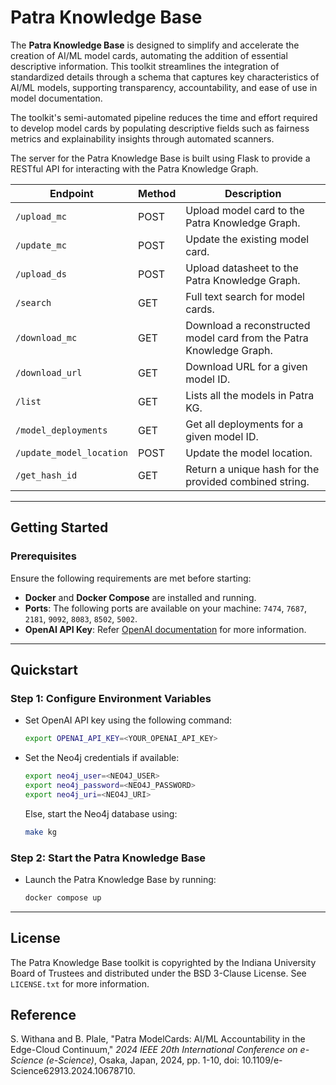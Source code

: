 # Patra Knowledge Base

The **Patra Knowledge Base** is designed to simplify and accelerate the creation of AI/ML model cards, automating the addition of essential descriptive information. This toolkit streamlines the integration of standardized details through a schema that captures key characteristics of AI/ML models, supporting transparency, accountability, and ease of use in model documentation.

The toolkit's semi-automated pipeline reduces the time and effort required to develop model cards by populating descriptive fields such as fairness metrics and explainability insights through automated scanners.

The server for the Patra Knowledge Base is built using Flask to provide a RESTful API for interacting with the Patra Knowledge Graph. 

| Endpoint                 | Method | Description                                                   |
|--------------------------|--------|---------------------------------------------------------------|
| `/upload_mc`             | POST   | Upload model card to the Patra Knowledge Graph.               |
| `/update_mc`             | POST   | Update the existing model card.                               |
| `/upload_ds`             | POST   | Upload datasheet to the Patra Knowledge Graph.                |
| `/search`                | GET    | Full text search for model cards.                             |
| `/download_mc`           | GET    | Download a reconstructed model card from the Patra Knowledge Graph. |
| `/download_url`          | GET    | Download URL for a given model ID.                            |
| `/list`                  | GET    | Lists all the models in Patra KG.                             |
| `/model_deployments`     | GET    | Get all deployments for a given model ID.                     |
| `/update_model_location` | POST   | Update the model location.                                    |
| `/get_hash_id`           | GET    | Return a unique hash for the provided combined string.        |

---

## Getting Started

### Prerequisites

Ensure the following requirements are met before starting:

- **Docker** and **Docker Compose** are installed and running.
- **Ports**: The following ports are available on your machine: `7474`, `7687`, `2181`, `9092`, `8083`, `8502`, `5002`.
- **OpenAI API Key**: Refer [OpenAI documentation](https://platform.openai.com) for more information.

---

## Quickstart

### Step 1: Configure Environment Variables
- Set OpenAI API key using the following command:
    ```bash
    export OPENAI_API_KEY=<YOUR_OPENAI_API_KEY>
    ```

- Set the Neo4j credentials if available:
    ```bash
    export neo4j_user=<NEO4J_USER>
    export neo4j_password=<NEO4J_PASSWORD>
    export neo4j_uri=<NEO4J_URI>
    ```
  Else, start the Neo4j database using:
    ```bash
    make kg
    ```

### Step 2: Start the Patra Knowledge Base
- Launch the Patra Knowledge Base by running:
    ```bash
    docker compose up
    ```

---

## License

The Patra Knowledge Base toolkit is copyrighted by the Indiana University Board of Trustees and distributed under the BSD 3-Clause License. See `LICENSE.txt` for more information.

## Reference

S. Withana and B. Plale, "Patra ModelCards: AI/ML Accountability in the Edge-Cloud Continuum," *2024 IEEE 20th International Conference on e-Science (e-Science)*, Osaka, Japan, 2024, pp. 1-10, doi: 10.1109/e-Science62913.2024.10678710.
